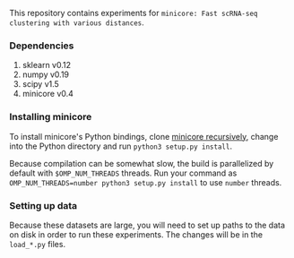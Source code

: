 This repository contains experiments for `minicore: Fast scRNA-seq clustering with various distances`.



### Dependencies
1. sklearn v0.12
2. numpy v0.19
3. scipy v1.5
4. minicore v0.4

### Installing minicore
To install minicore's Python bindings, clone [minicore recursively](https://github.com/dnbaker/minicore), change into the Python directory and run `python3 setup.py install`.

Because compilation can be somewhat slow, the build is parallelized by default with `$OMP_NUM_THREADS` threads. Run your command as `OMP_NUM_THREADS=number python3 setup.py install` to use `number` threads.


### Setting up data

Because these datasets are large, you will need to set up paths to the data on disk in order to run these experiments. The changes will be in the `load_*.py` files.
